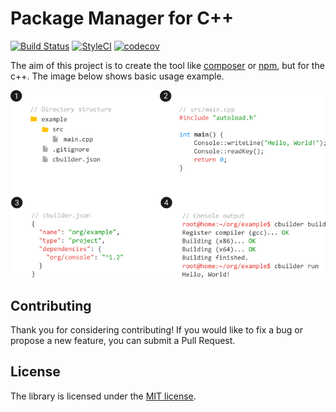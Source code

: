 # Package Manager for C++

[![Build Status](https://travis-ci.org/mleczek/cbuilder.svg?branch=master)](https://travis-ci.org/mleczek/cbuilder)
[![StyleCI](https://styleci.io/repos/80550254/shield?branch=master)](https://styleci.io/repos/80550254)
[![codecov](https://codecov.io/gh/mleczek/cbuilder/branch/master/graph/badge.svg)](https://codecov.io/gh/mleczek/cbuilder)

The aim of this project is to create the tool like [composer](https://getcomposer.org/) or [npm](https://www.npmjs.com/), but for the c++. The image below shows basic usage example.

![Basic Example Usage](resources/github.png)

## Contributing

Thank you for considering contributing! If you would like to fix a bug or propose a new feature, you can submit a Pull Request.

## License

The library is licensed under the [MIT license](https://opensource.org/licenses/MIT).
